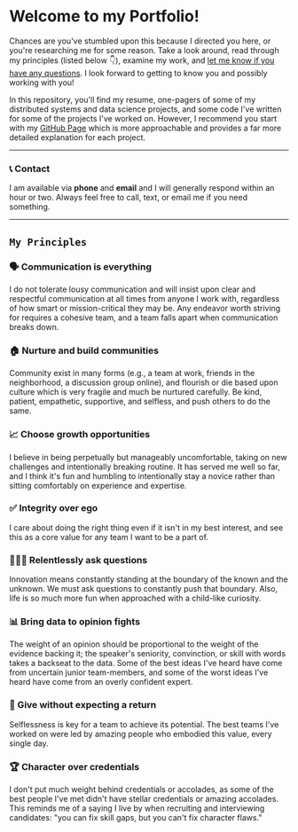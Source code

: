 # Welcome to my Portfolio!

Chances are you've stumbled upon this because I directed you here, or you're researching me for some reason. Take a look around, read through my principles (listed below 👇), examine my work, and [let me know if you have any questions](mailto:ricardofrankbarrera@gmail.com). I look forward to getting to know you and possibly working with you!

In this repository, you'll find my resume, one-pagers of some of my distributed systems and data science projects, and some code I've written for some of the projects I've worked on. However, I recommend you start with my [GitHub Page](https://ricardofrankbarrera.github.io/Data-Science-Portfolio/) which is more approachable and provides a far more detailed explanation for each project.

*****************

### 📞 Contact

I am available via **phone** and **email** and I will generally respond within an hour or two. Always feel free to call, text, or email me if you need something.

**********

## `My Principles`

### 🗣 Communication is everything
I do not tolerate lousy communication and will insist upon clear and respectful communication at all times from anyone I work with, regardless of how smart or mission-critical they may be. Any endeavor worth striving for requires a cohesive team, and a team falls apart when communication breaks down.

### 🏠 Nurture and build communities
Community exist in many forms (e.g., a team at work, friends in the neighborhood, a discussion group online), and flourish or die based upon culture which is very fragile and much be nurtured carefully. Be kind, patient, empathetic, supportive, and selfless, and push others to do the same.

### 📈 Choose growth opportunities
I believe in being perpetually but manageably uncomfortable, taking on new challenges and intentionally breaking routine. It has served me well so far, and I think it's fun and humbling to intentionally stay a novice rather than sitting comfortably on experience and expertise. 

### ✅ Integrity over ego
I care about doing the right thing even if it isn't in my best interest, and see this as a core value for any team I want to be a part of.

### 🙋🏻‍♂️ Relentlessly ask questions
Innovation means constantly standing at the boundary of the known and the unknown. We must ask questions to constantly push that boundary. Also, life is so much more fun when approached with a child-like curiosity.

### 📊 Bring data to opinion fights
The weight of an opinion should be proportional to the weight of the evidence backing it; the speaker's seniority, convinction, or skill with words takes a backseat to the data. Some of the best ideas I've heard have come from uncertain junior team-members, and some of the worst ideas I've heard have come from an overly confident expert.

### 🎁 Give without expecting a return
Selflessness is key for a team to achieve its potential. The best teams I've worked on were led by amazing people who embodied this value, every single day.

### 🏆 Character over credentials
I don't put much weight behind credentials or accolades, as some of the best people I've met didn't have stellar credentials or amazing accolades. This reminds me of a saying I live by when recruiting and interviewing candidates: "you can fix skill gaps, but you can't fix character flaws."
